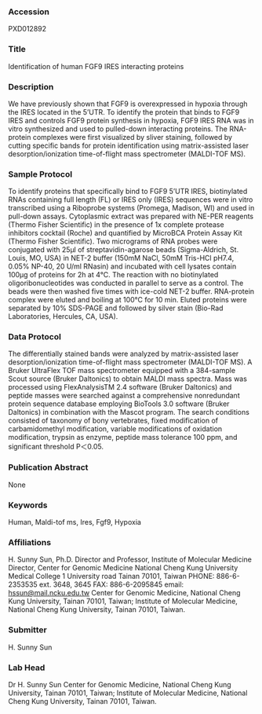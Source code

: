### Accession
PXD012892

### Title
Identification of human FGF9 IRES interacting proteins

### Description
We have previously shown that FGF9 is overexpressed in hypoxia through the IRES located in the 5’UTR. To identify the protein that binds to FGF9 IRES and controls FGF9 protein synthesis in hypoxia, FGF9 IRES RNA was in vitro synthesized and used to pulled-down interacting proteins. The RNA-protein complexes were first visualized by sliver staining, followed by cutting specific bands for protein identification using matrix-assisted laser desorption/ionization time-of-flight mass spectrometer (MALDI-TOF MS).

### Sample Protocol
To identify proteins that specifically bind to FGF9 5’UTR IRES, biotinylated RNAs containing full length (FL) or IRES only (IRES) sequences were in vitro transcribed using a Riboprobe systems (Promega, Madison, WI) and used in pull-down assays. Cytoplasmic extract was prepared with NE-PER reagents (Thermo Fisher Scientific) in the presence of 1x complete protease inhibitors cocktail (Roche) and quantified by MicroBCA Protein Assay Kit (Thermo Fisher Scientific).  Two micrograms of RNA probes were conjugated with 25μl of streptavidin-agarose beads (Sigma-Aldrich, St. Louis, MO, USA) in NET-2 buffer (150mM NaCl, 50mM Tris-HCl pH7.4, 0.05% NP-40, 20 U/ml RNasin) and incubated with cell lysates contain 100μg of proteins for 2h at 4℃. The reaction with no biotinylated oligoribonucleotides was conducted in parallel to serve as a control. The beads were then washed five times with ice-cold NET-2 buffer. RNA-protein complex were eluted and boiling at 100℃ for 10 min. Eluted proteins were separated by 10% SDS-PAGE and followed by silver stain (Bio-Rad Laboratories, Hercules, CA, USA).

### Data Protocol
The differentially stained bands were analyzed by matrix-assisted laser desorption/ionization time-of-flight mass spectrometer (MALDI-TOF MS). A Bruker UltraFlex TOF mass spectrometer equipped with a 384-sample Scout source (Bruker Daltonics) to obtain MALDI mass spectra. Mass was processed using FlexAnalysisTM 2.4 software (Bruker Daltonics) and peptide masses were searched against a comprehensive nonredundant protein sequence database employing BioTools 3.0 software (Bruker Daltonics) in combination with the Mascot program. The search conditions consisted of taxonomy of bony vertebrates, fixed modification of carbamidomethyl modification, variable modifications of oxidation modification, trypsin as enzyme, peptide mass tolerance 100 ppm, and significant threshold P＜0.05.

### Publication Abstract
None

### Keywords
Human, Maldi-tof ms, Ires, Fgf9, Hypoxia

### Affiliations
H. Sunny Sun, Ph.D.
Director and Professor, Institute of Molecular Medicine
Director, Center for Genomic Medicine
National Cheng Kung University Medical College
1 University road Tainan 70101, Taiwan
PHONE: 886-6-2353535 ext. 3648, 3645
FAX: 886-6-2095845
email: hssun@mail.ncku.edu.tw
Center for Genomic Medicine, National Cheng Kung University, Tainan 70101, Taiwan; Institute of Molecular Medicine, National Cheng Kung University, Tainan 70101, Taiwan.

### Submitter
H. Sunny Sun

### Lab Head
Dr H. Sunny Sun
Center for Genomic Medicine, National Cheng Kung University, Tainan 70101, Taiwan; Institute of Molecular Medicine, National Cheng Kung University, Tainan 70101, Taiwan.


